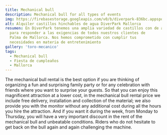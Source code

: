 ```yaml
---
title: Mechanical bull 
description: Mechanical bull for all types of events
img: https://firebasestorage.googleapis.com/v0/b/diverpark-836bc.appspot.com/o/toro-mecanico%2Ftoro-mecanico5.jpg?alt=media&token=c469bfb4-ed1b-47f3-83b0-a087baf3aa42
alt: Alquiler castillos hinchables de agua DiverPark Mallorca
resumen: En DiverPark tenemos una amplia variedad de castillos con de agua
  para responder a las exigencias de todos nuestros clientes de
  Palma de Mallorca. Nos hemos comprometido con cumplir tus
  necesidades en materia de entretenimiento
gallery: 'toro-mecanico'
tags: 
  - Mechanical bull 
  - Fiesta de cumpleaños
  - Mallorca
---
```


The mechanical bull rental is the best option if you are thinking of organizing a fun and surprising family party or for any celebration with friends where you want to surprise your guests. So that you can enjoy this magnificent attraction at a lower cost, in the mechanical bull rental price we include free delivery, installation and collection of the material; we also provide you with the monitor without any additional cost during all the hours you hire the attraction. And if you want it during the week, from Monday to Thursday, you will have a very important discount in the rent of the mechanical bull and unbeatable conditions. Riders who do not hesitate to get back on the bull again and again challenging the machine.